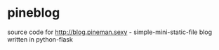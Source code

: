 # pineblog
source code for http://blog.pineman.sexy - simple-mini-static-file blog written in python-flask
